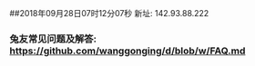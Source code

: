 ##2018年09月28日07时12分07秒 新址: 142.93.88.222
### 兔友常见问题及解答: https://github.com/wanggonging/d/blob/w/FAQ.md
